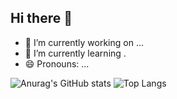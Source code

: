 ## Hi there 👋

- 🔭 I’m currently working on ...
- 🌱 I’m currently learning .
- 😄 Pronouns: ...

![Anurag's GitHub stats](https://github-readme-stats.vercel.app/api?username=Guilherme1080&show_icons=true&theme=radical) ![Top Langs](https://github-readme-stats.vercel.app/api/top-langs/?username=Guilherme1080&layout=compact&show_icons=true&theme=radical)
